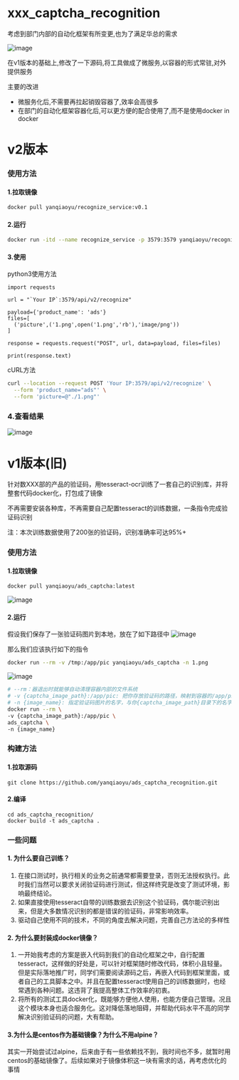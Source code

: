 # xxx_captcha_recognition

考虑到部门内部的自动化框架有所变更,也为了满足华总的需求

![image](https://user-images.githubusercontent.com/19269618/164951862-7124a4e8-d037-42eb-b44b-8456e1d884e5.png)

在v1版本的基础上,修改了一下源码,将工具做成了微服务,以容器的形式常驻,对外提供服务

主要的改进

* 微服务化后,不需要再拉起销毁容器了,效率会高很多
* 在部门的自动化框架容器化后,可以更方便的配合使用了,而不是使用docker in docker

# v2版本

### 使用方法

#### 1.拉取镜像
```bash
docker pull yanqiaoyu/recognize_service:v0.1
```
#### 2.运行
```bash
docker run -itd --name recognize_service -p 3579:3579 yanqiaoyu/recognize_service:v0.1
```

#### 3.使用
python3使用方法
```python3
import requests

url = "`Your IP`:3579/api/v2/recognize"

payload={'product_name': 'ads'}
files=[
  ('picture',('1.png',open('1.png','rb'),'image/png'))
]

response = requests.request("POST", url, data=payload, files=files)

print(response.text)
```

cURL方法
```bash
curl --location --request POST 'Your IP:3579/api/v2/recognize' \
  --form 'product_name="ads"' \
  --form 'picture=@"./1.png"'
```

### 4.查看结果
![image](https://user-images.githubusercontent.com/19269618/164952194-d1759bad-2f8d-484e-802b-a0b3555d0448.png)



# v1版本(旧)

针对数XXX部的产品的验证码，用tesseract-ocr训练了一套自己的识别库，并将整套代码docker化，打包成了镜像

不再需要安装各种库，不再需要自己配置tesseract的训练数据，一条指令完成验证码识别

注：本次训练数据使用了200张的验证码，识别准确率可达95%+

### 使用方法

#### 1.拉取镜像
```bash
docker pull yanqiaoyu/ads_captcha:latest
```
![image](https://user-images.githubusercontent.com/19269618/117099972-1e084680-ada5-11eb-9f73-1d3c8fbae083.png)

#### 2.运行
假设我们保存了一张验证码图片到本地，放在了如下路径中
![image](https://user-images.githubusercontent.com/19269618/117100820-590b7980-ada7-11eb-823a-2f08c96072a6.png)

那么我们应该执行如下的指令
```bash
docker run --rm -v /tmp:/app/pic yanqiaoyu/ads_captcha -n 1.png
```
![image](https://user-images.githubusercontent.com/19269618/117100860-6f193a00-ada7-11eb-9e80-3bf9d30607a3.png)

```bash
# --rm：器退出时就能够自动清理容器内部的文件系统
# -v {captcha_image_path}:/app/pic: 把你存放验证码的路径，映射到容器的/app/pic中
# -n {image_name}: 指定验证码图片的名字，与你{captcha_image_path}目录下的名字保持一致
docker run --rm \
-v {captcha_image_path}:/app/pic \
ads_captcha \
-n {image_name}
```

### 构建方法
#### 1.拉取源码
```shell
git clone https://github.com/yanqiaoyu/ads_captcha_recognition.git
```

#### 2.编译
```shell
cd ads_captcha_recognition/
docker build -t ads_captcha .
```

### 一些问题

#### 1. 为什么要自己训练？
1) 在接口测试时，执行相关的业务之前通常都需要登录，否则无法授权执行。此时我们当然可以要求关闭验证码进行测试，但这样终究是改变了测试环境，影响最终结论。
2) 如果直接使用tesseract自带的训练数据去识别这个验证码，偶尔能识别出来，但是大多数情况识别的都是错误的验证码，非常影响效率。
3) 驱动自己使用不同的技术，不同的角度去解决问题，完善自己方法论的多样性

#### 2. 为什么要封装成docker镜像？
1) 一开始我考虑的方案是嵌入代码到我们的自动化框架之中，自行配置tesseract，这样做的好处是，可以针对框架随时修改代码，体积小且轻量。但是实际落地推广时，同学们需要阅读源码之后，再嵌入代码到框架里面，或者自己的工具脚本之中。并且在配置tesseract使用自己的训练数据时，也经常遇到各种问题。这违背了我提高整体工作效率的初衷。
2) 将所有的测试工具docker化，既能够方便他人使用，也能方便自己管理。况且这个模块本身也适合服务化。这对降低落地阻碍，并帮助代码水平不高的同学解决识别验证码的问题，大有帮助。

#### 3.为什么是centos作为基础镜像？为什么不用alpine？
其实一开始尝试过alpine，后来由于有一些依赖找不到，我时间也不多，就暂时用centos的基础镜像了。后续如果对于镜像体积这一块有需求的话，再考虑优化的事情
